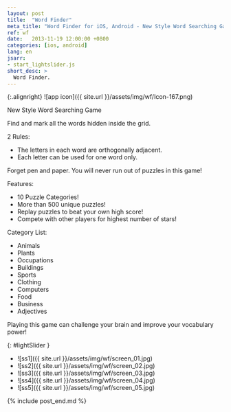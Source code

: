 ```yaml
---
layout: post
title:  "Word Finder"
meta_title: "Word Finder for iOS, Android - New Style Word Searching Game"
ref: wf
date:   2013-11-19 12:00:00 +0800
categories: [ios, android]
lang: en
jsarr:
- start_lightslider.js
short_desc: >
  Word Finder.
---
```


{:.alignright}
![app icon]({{ site.url }}/assets/img/wf/Icon-167.png)

New Style Word Searching Game

Find and mark all the words hidden inside the grid. 

2 Rules:
- The letters in each word are orthogonally adjacent.
- Each letter can be used for one word only.

Forget pen and paper. You will never run out of puzzles in this game!

Features:
- 10 Puzzle Categories!
- More than 500 unique puzzles!
- Replay puzzles to beat your own high score!
- Compete with other players for highest number of stars!

Category List:
- Animals
- Plants
- Occupations
- Buildings
- Sports
- Clothing
- Computers
- Food
- Business
- Adjectives

Playing this game can challenge your brain and improve your vocabulary power!

{: #lightSlider }
*   ![ss1]({{ site.url }}/assets/img/wf/screen_01.jpg)
*   ![ss2]({{ site.url }}/assets/img/wf/screen_02.jpg)
*   ![ss3]({{ site.url }}/assets/img/wf/screen_03.jpg)
*   ![ss4]({{ site.url }}/assets/img/wf/screen_04.jpg)
*   ![ss5]({{ site.url }}/assets/img/wf/screen_05.jpg)

{% include post_end.md %}


